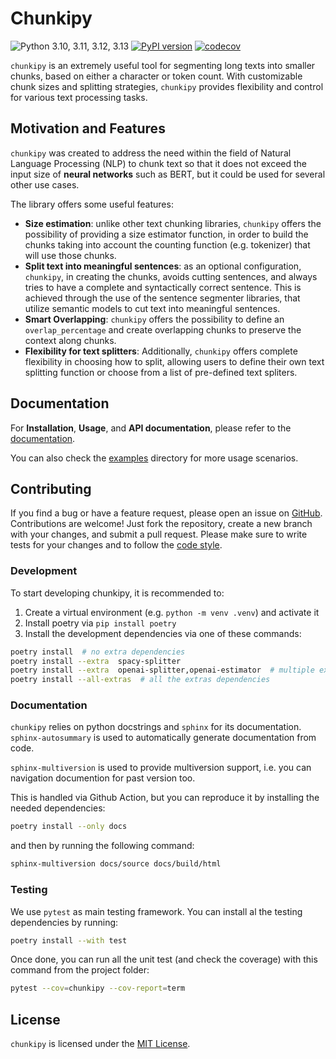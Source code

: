 # Chunkipy

![Python 3.10, 3.11, 3.12, 3.13](https://img.shields.io/badge/python-3.8%2C%203.9%2C%203.10%2C%203.11%2C%203.12%2C%203.13-blue.svg)
[![PyPI version](https://badge.fury.io/py/chunkipy.svg)](https://badge.fury.io/py/chunkipy)
[![codecov](https://codecov.io/gh/gioelecrispo/chunkipy/graph/badge.svg?token=2A7KQ87Q62)](https://codecov.io/gh/gioelecrispo/chunkipy)


`chunkipy` is an extremely useful tool for segmenting long texts into smaller chunks, based on either a character or token count. With customizable chunk sizes and splitting strategies, `chunkipy` provides flexibility and control
for various text processing tasks.

## Motivation and Features
`chunkipy` was created to address the need within the field of Natural Language Processing (NLP) to chunk text so that it does not exceed the input size of **neural networks** such as BERT, but it could be used for several other use cases.

The library offers some useful features:

- **Size estimation**: unlike other text chunking libraries, `chunkipy` offers the possibility of providing a size estimator function, in order to build the chunks taking into account the  counting function (e.g. tokenizer) that will use those chunks.
- **Split text into meaningful sentences**: as an optional configuration, `chunkipy`,
  in creating the chunks, avoids cutting sentences, and always tries to have a complete and syntactically correct sentence.
  This is achieved through the use of the sentence segmenter libraries, that utilize semantic models to cut text
  into meaningful sentences.
- **Smart Overlapping**: `chunkipy` offers the possibility to define an `overlap_percentage` and create overlapping chunks to
  preserve the context along chunks. 
- **Flexibility for text splitters**: Additionally, `chunkipy` offers complete flexibility in choosing how to split, allowing users to define their own text splitting function or choose from a list of pre-defined text spliters.

## Documentation
For **Installation**, **Usage**, and **API documentation**, please refer to the [documentation](https://gioelecrispo.github.io/chunkipy).

You can also check the [examples](https://github.com/gioelecrispo/chunkipy/tree/main/examples) directory for more usage scenarios.


## Contributing
If you find a bug or have a feature request, please open an issue on [GitHub](https://github.com/gioelecrispo/chunkipy/issues).
Contributions are welcome! Just fork the repository, create a new branch with your changes, and submit a pull request. Please make sure to write tests for your changes and to follow the [code style](https://www.python.org/dev/peps/pep-0008/).


### Development 
To start developing chunkipy, it is recommended to: 

1. Create a virtual environment (e.g. `python -m venv .venv`) and activate it
2. Install poetry via `pip install poetry`
3. Install the development dependencies via one of these commands:

```bash
poetry install  # no extra dependencies
poetry install --extra  spacy-splitter
poetry install --extra  openai-splitter,openai-estimator  # multiple extras dependencies
poetry install --all-extras  # all the extras dependencies
```


### Documentation
`chunkipy` relies on python docstrings and `sphinx` for its documentation.
`sphinx-autosummary` is used to automatically generate documentation from code.

`sphinx-multiversion` is used to provide multiversion support, i.e. you can navigation documention for past version too.

This is handled via Github Action, but you can reproduce it by installing the needed dependencies:

```bash
poetry install --only docs
```

and then by running the following command:
```bash
sphinx-multiversion docs/source docs/build/html
```


### Testing
We use `pytest` as main testing framework. 
You can install al the testing dependencies by running: 

```bash
poetry install --with test
```

Once done, you can run all the unit test (and check the coverage) with this command from the project folder:

```bash
pytest --cov=chunkipy --cov-report=term
```


## License
`chunkipy` is licensed under the [MIT License](https://opensource.org/licenses/MIT).

